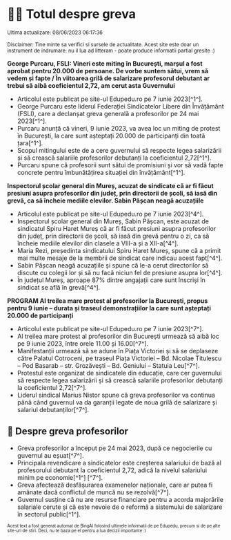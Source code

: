 # 👩‍🏫 Totul despre greva
<sub>Ultima actualizare: 08/06/2023 06:17:36</sub>

<sub>Disclaimer: Tine minte sa verifici si sursele de actualitate. Acest site este doar un instrument de indrumare: nu il lua ad litteram - poate produce informatii partial gresite :)</sub>

**George Purcaru, FSLI: Vineri este miting în București, marșul a fost aprobat pentru 20.000 de persoane. De vorbe suntem sătui, vrem să vedem și fapte / În viitoarea grilă de salarizare profesorul debutant ar trebui să aibă coeficientul 2,72, am cerut asta Guvernului**

- Articolul este publicat pe site-ul Edupedu.ro pe 7 iunie 2023[^1^].
- George Purcaru este liderul Federației Sindicatelor Libere din Învățământ (FSLI), care a declanșat greva generală a profesorilor pe 24 mai 2023[^1^].
- Purcaru anunță că vineri, 9 iunie 2023, va avea loc un miting de protest în București, la care sunt așteptați 20.000 de participanți din toată țara[^1^].
- Scopul mitingului este de a cere guvernului să respecte legea salarizării și să crească salariile profesorilor debutanți la coeficientul 2,72[^1^].
- Purcaru spune că profesorii sunt sătui de promisiuni și vor să vadă fapte concrete pentru îmbunătățirea situației din învățământ[^1^].

**Inspectorul școlar general din Mureș, acuzat de sindicate că ar fi făcut presiuni asupra profesorilor din județ, prin directorii de școli, să iasă din grevă, ca să încheie mediile elevilor. Sabin Pășcan neagă acuzațiile**

- Articolul este publicat pe site-ul Edupedu.ro pe 7 iunie 2023[^4^].
- Inspectorul școlar general din Mureș, Sabin Pășcan, este acuzat de sindicatul Spiru Haret Mureș că ar fi făcut presiuni asupra profesorilor din județ, prin directorii de școli, să iasă din grevă pentru o zi, ca să încheie mediile elevilor din clasele a VIII-a și a XII-a[^4^].
- Maria Rezi, președinta sindicatului Spiru Haret Mureș, spune că a primit mai multe mesaje de la membrii de sindicat care indicau acest fapt[^4^].
- Sabin Pășcan neagă acuzațiile și spune că le-a cerut directorilor să discute cu colegii lor și să nu facă niciun fel de presiune asupra lor[^4^].
- În județul Mureș, aproape 87% dintre angajații care sunt înscriși în sindicat se află în grevă[^4^].

**PROGRAM Al treilea mare protest al profesorilor la București, propus pentru 9 iunie – durata și traseul demonstrațiilor la care sunt așteptați 20.000 de participanți**

- Articolul este publicat pe site-ul Edupedu.ro pe 7 iunie 2023[^7^].
- Al treilea mare protest al profesorilor din București urmează să aibă loc pe 9 iunie 2023, între orele 11.00 și 16.00[^7^].
- Manifestanții urmează să se adune în Piața Victoriei și să se deplaseze către Palatul Cotroceni, pe traseul Piața Victoriei – Bd. Nicolae Titulescu – Pod Basarab – str. Grozăvești – Bd. Geniului – Statuia Leu[^7^].
- Protestul este organizat de sindicatele din educație, care cer guvernului să respecte legea salarizării și să crească salariile profesorilor debutanți la coeficientul 2,72[^7^].
- Liderul sindical Marius Nistor spune că greva profesorilor va continua până când guvernul va da garanții legate de noua grilă de salarizare și salariul debutanților[^7^].

## 🏫 Despre greva profesorilor

- Greva profesorilor a început pe 24 mai 2023, după ce negocierile cu guvernul au eșuat[^7^].
- Principala revendicare a sindicatelor este creșterea salariului de bază al profesorului debutant la coeficientul 2,72, adică la nivelul salariului minim pe economie[^1^] [^7^].
- Greva afectează desfășurarea examenelor naționale, care ar putea fi amânate dacă conflictul de muncă nu se rezolvă[^7^].
- Guvernul susține că nu are resurse financiare pentru a acorda majorările salariale cerute și că este nevoie de o reformă a sistemului de salarizare în sectorul public[^1^].


<sub><sub>Acest text a fost generat automat de BingAI folosind ultimele informatii de pe Edupedu, precum si de pe alte site-uri de stiri. Deci, nu te baza pe el pentru a lua decizii importante :)</sub></sub>